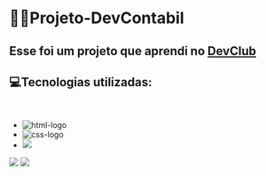 # 👨‍💻Projeto-DevContabil

 <h2> Esse foi um projeto que aprendi no <a href="https://rodolfomori.com.br/devclub"> DevClub </a> </h2>
 
 <h2>💻Tecnologias utilizadas: </h2><br>

 - <img src="https://img.shields.io/badge/HTML5-E34F26?style=for-the-badge&logo=html5&logoColor=white" alt="html-logo"/>
 - <img src="https://img.shields.io/badge/CSS3-1572B6?style=for-the-badge&logo=css3&logoColor=white" alt="css-logo"/>
 - <img src="https://img.shields.io/badge/JavaScript-F7DF1E?style=for-the-badge&logo=javascript&logoColor=black"/>
 
 <img src="https://github.com/kauamath/Projeto-DevContabil/blob/master/img/dev-contabil1.png?raw=true">
  <img src="https://github.com/kauamath/Projeto-DevContabil/blob/master/img/dev-contabil2.png?raw=true">
 
